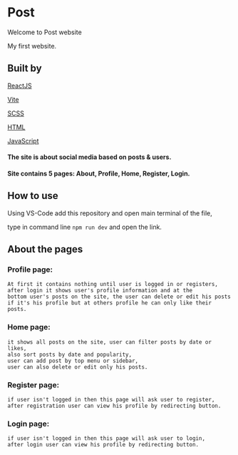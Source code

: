 # Post

Welcome to Post website

My first website.

## Built by
[ReactJS](https://reactjs.org)

[Vite](https://vitejs.dev)

[SCSS](https://sass-lang.com)

[HTML](https://html.com)

[JavaScript](https://www.javascript.com)

#### The site is about social media based on posts & users.
#### Site contains 5 pages: About, Profile, Home, Register, Login.

## How to use
Using VS-Code add this repository and open main terminal of the file,

type in command line ```npm run dev``` and open the link.

## About the pages

### Profile page:
    At first it contains nothing until user is logged in or registers,
    after login it shows user's profile information and at the
    bottom user's posts on the site, the user can delete or edit his posts
    if it's his profile but at others profile he can only like their posts.

### Home page:
    it shows all posts on the site, user can filter posts by date or likes,
    also sort posts by date and popularity,
    user can add post by top menu or sidebar,
    user can also delete or edit only his posts.

### Register page:
    if user isn't logged in then this page will ask user to register,
    after registration user can view his profile by redirecting button.

### Login page:
    if user isn't logged in then this page will ask user to login,
    after login user can view his profile by redirecting button.
